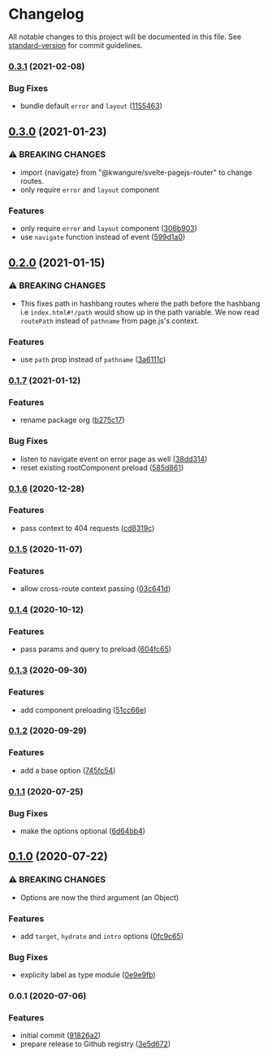 # Changelog

All notable changes to this project will be documented in this file. See [standard-version](https://github.com/conventional-changelog/standard-version) for commit guidelines.

### [0.3.1](https://github.com/kwangure/svelte-pagejs-router/compare/v0.3.0...v0.3.1) (2021-02-08)


### Bug Fixes

* bundle default `error` and `layout` ([1155463](https://github.com/kwangure/svelte-pagejs-router/commit/1155463b0dd26dd8e911fca96d1ae70505bbade7))

## [0.3.0](https://github.com/kwangure/svelte-pagejs-router/compare/v0.2.0...v0.3.0) (2021-01-23)


### ⚠ BREAKING CHANGES

* import {navigate} from "@kwangure/svelte-pagejs-router"
to change routes.
* only require `error` and `layout` component

### Features

* only require `error` and `layout` component ([306b903](https://github.com/kwangure/svelte-pagejs-router/commit/306b9030b19d0bf98d2147a00940b2b838626db8))
* use `navigate` function instead of event ([599d1a0](https://github.com/kwangure/svelte-pagejs-router/commit/599d1a0be9d50c3bac71c545924debc979fac159))

## [0.2.0](https://github.com/kwangure/svelte-pagejs-router/compare/v0.1.7...v0.2.0) (2021-01-15)


### ⚠ BREAKING CHANGES

* This fixes path in hashbang routes where the path
before the hashbang i.e `index.html#!/path` would show up in the path
variable. We now read `routePath` instead of `pathname` from page.js's
context.

### Features

* use `path` prop instead of `pathname` ([3a6111c](https://github.com/kwangure/svelte-pagejs-router/commit/3a6111c29382712cabb5636bd693c169ebd26584))

### [0.1.7](https://github.com/deimimi/svelte-pagejs-router/compare/v0.1.6...v0.1.7) (2021-01-12)


### Features

* rename package org ([b275c17](https://github.com/deimimi/svelte-pagejs-router/commit/b275c173d148fbcde5f1162b73c8ffbbc324dfd2))


### Bug Fixes

* listen to navigate event on error page as well ([38dd314](https://github.com/deimimi/svelte-pagejs-router/commit/38dd314019544a452298522ced7dfcd777586ff9))
* reset existing rootComponent preload ([585d861](https://github.com/deimimi/svelte-pagejs-router/commit/585d861544a580c7d579a266a63aa55bab69ca95))

### [0.1.6](https://github.com/deimimi/svelte-pagejs-router/compare/v0.1.5...v0.1.6) (2020-12-28)


### Features

* pass context to 404 requests ([cd8319c](https://github.com/deimimi/svelte-pagejs-router/commit/cd8319c5c4b1cc4bdf0caca4c0a059bc7498533c))

### [0.1.5](https://github.com/deimimi/svelte-pagejs-router/compare/v0.1.4...v0.1.5) (2020-11-07)


### Features

* allow cross-route context passing ([03c641d](https://github.com/deimimi/svelte-pagejs-router/commit/03c641df271b387824b210c1ac42becb686f7e17))

### [0.1.4](https://github.com/deimimi/svelte-pagejs-router/compare/v0.1.3...v0.1.4) (2020-10-12)


### Features

* pass params and query to preload ([604fc65](https://github.com/deimimi/svelte-pagejs-router/commit/604fc65d9fa7578a020e04ca844a0907f4c33cfb))

### [0.1.3](https://github.com/deimimi/svelte-pagejs-router/compare/v0.1.2...v0.1.3) (2020-09-30)


### Features

* add component preloading ([51cc66e](https://github.com/deimimi/svelte-pagejs-router/commit/51cc66ea89f6682294222d4c1e71df40131acd9d))

### [0.1.2](https://github.com/deimimi/svelte-pagejs-router/compare/v0.1.1...v0.1.2) (2020-09-29)


### Features

* add a base option ([745fc54](https://github.com/deimimi/svelte-pagejs-router/commit/745fc5485576250587b8970c66d4da6ce4d6f93b))

### [0.1.1](https://github.com/deimimi/svelte-pagejs-router/compare/v0.1.0...v0.1.1) (2020-07-25)


### Bug Fixes

* make the options optional ([6d64bb4](https://github.com/deimimi/svelte-pagejs-router/commit/6d64bb48c326325000fb4845ad4976b0dbca64ec))

## [0.1.0](https://github.com/deimimi/svelte-pagejs-router/compare/v0.0.1...v0.1.0) (2020-07-22)


### ⚠ BREAKING CHANGES

* Options are now the third argument (an Object)

### Features

* add `target`, `hydrate` and `intro` options ([0fc9c65](https://github.com/deimimi/svelte-pagejs-router/commit/0fc9c652b6974b37b5bc309ee7e8d4e4e4a42c13))


### Bug Fixes

* explicity label as type module ([0e9e9fb](https://github.com/deimimi/svelte-pagejs-router/commit/0e9e9fbda319187c54eacb5a1f2e18927f41c748))

### 0.0.1 (2020-07-06)


### Features

* initial commit ([91826a2](https://github.com/deimimi/svelte-pagejs-router/commit/91826a23df33dd5ecb427c419c004509a4f225fa))
* prepare release to Github registry ([3e5d672](https://github.com/deimimi/svelte-pagejs-router/commit/3e5d672033b7d8a94a3c7e999001c07bdedc6d98))
